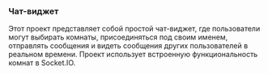 ### Чат-виджет

Этот проект представляет собой простой чат-виджет, где пользователи могут выбирать комнаты, присоединяться под своим именем, 
отправлять сообщения и видеть сообщения других пользователей в реальном времени. Проект использует встроенную функциональность комнат в Socket.IO.
